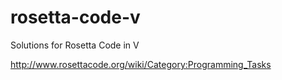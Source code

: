 # rosetta-code-v
Solutions for Rosetta Code in V

http://www.rosettacode.org/wiki/Category:Programming_Tasks

